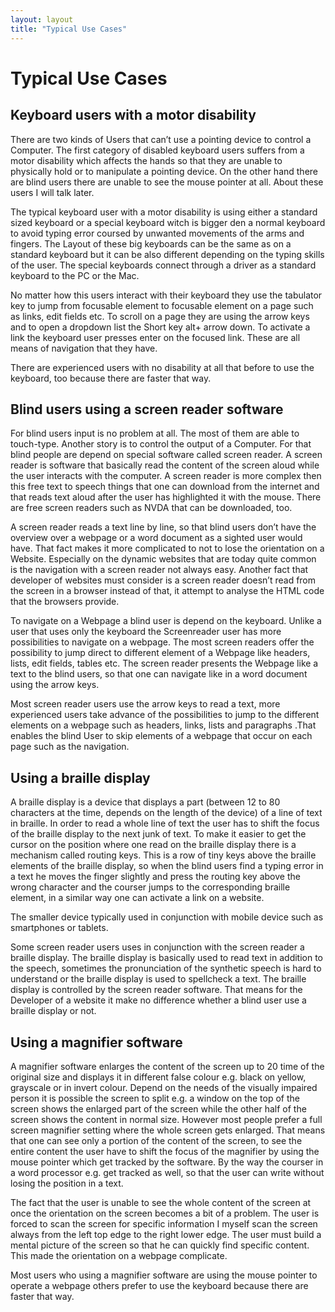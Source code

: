 ```yaml
---
layout: layout
title: "Typical Use Cases"
---
```


# Typical Use Cases

## Keyboard users with a motor disability

  There are two kinds of Users that can’t use a pointing device to control a Computer.  The first category of disabled keyboard users suffers from a motor disability which affects the hands so that they are unable to physically hold or to manipulate a pointing device. On the other hand there are blind users there are unable to see the mouse pointer at all. About these users I will talk later.

  The typical keyboard user with a motor disability is using either a standard sized keyboard or a special keyboard witch is bigger den a normal keyboard to avoid typing error coursed by unwanted movements of the arms and fingers. The Layout of these big keyboards can be the same as on a standard keyboard but it can be also different depending on the typing skills of the user. The special keyboards connect through a driver as a standard keyboard to the PC or the Mac.

  No matter how this users interact with their keyboard they use the tabulator key to jump from focusable element to focusable element on a page such as links, edit fields etc. To scroll on a page they are using the arrow keys and to open a dropdown list the Short key alt+ arrow down. To activate a link the keyboard user presses enter on the focused link. These are all means of navigation that they have.

  There are experienced users with no disability at all that before to use the keyboard, too   because there are faster that way.
  
## Blind users using a screen reader software

  For blind users input is no problem at all. The most of them are able to touch-type. Another story is to control the output of a Computer. For that blind people are depend on special software called screen reader.  A screen reader is software that basically read the content of the screen aloud while the user interacts with the computer.  A screen reader is more complex then this free text to speech things that one can download from the internet and that reads text aloud after the user has highlighted it with the mouse. There are free screen readers such as NVDA that can be downloaded, too.

  A screen reader reads a text line by line, so that blind users don’t have the overview over a webpage or a word document as a sighted user would have. That fact makes it more complicated to not to lose the orientation on a Website. Especially on the dynamic websites that are today quite common is the navigation with a screen reader not always easy. Another fact that developer of websites must consider is a screen reader doesn’t read from the screen in a browser instead of that, it attempt to analyse the HTML code that the browsers provide.

  To navigate on a Webpage a blind user is depend on the keyboard. Unlike a user that uses only the keyboard the Screenreader user has more possibilities to navigate on a webpage. The most screen readers offer the possibility to jump direct to different element of a Webpage like headers, lists, edit fields, tables etc. The screen reader presents the Webpage like a text to the blind users, so that one can navigate like in a word document using the arrow keys.

  Most screen reader users use the arrow keys to read a text, more experienced users take advance of the possibilities to jump to the different elements on a webpage such as headers, links, lists  and paragraphs .That enables the blind User to skip elements of a webpage that occur on each page such as the navigation.

## Using a braille display

  A braille display is a device that displays a part (between 12 to 80 characters at the time, depends on the length of the device) of a line of text in braille. In order to read a whole line of text the user has to shift the focus of the braille display to the next junk of text. To make it easier to get the cursor on the position where one read on the braille display there is a mechanism called routing keys. This is a row of tiny keys above the braille elements of the braille display, so when the blind users find a typing error in a text he moves the finger slightly and press the routing key above the wrong character and the courser jumps to the corresponding braille element, in a similar way one can activate a link on a website.

   The smaller device typically used in conjunction with mobile device such as smartphones or tablets.

  Some screen reader users uses in conjunction with the screen reader a braille display. The braille display is basically used to read text in addition to the speech, sometimes the pronunciation of the synthetic speech is hard to understand or the braille display is used to spellcheck a text. The braille display is controlled by the screen reader software. That means for the Developer of a website it make no difference whether a blind user use a braille display or not.

## Using a magnifier software

  A magnifier software enlarges the content of the screen up to 20 time of the original size and displays it in different false colour e.g. black on yellow, grayscale or in invert colour. Depend on the needs of the visually impaired person it is possible the screen to split e.g.  a window on the top of the screen shows the enlarged part of the screen while the other half of the screen shows the content in normal size. However most people prefer a full screen magnifier setting where the whole screen gets enlarged. That means that one can see only a portion of the content of the screen, to see the entire content the user have to shift the focus of the magnifier by using the mouse pointer which get tracked by the software.   By the way the courser in a word processor e.g. get tracked as well, so that the user can write without losing the position in a text.

  The fact that the user is unable to see the whole content of the screen at once the orientation on the screen becomes a bit of a problem. The user is forced to scan the screen for specific information I myself scan the screen always from the left top edge to the right lower edge. The user must build a mental picture of the screen so that he can quickly find specific content. This made the orientation on a webpage complicate.

  Most users who using a magnifier software are using the mouse pointer to operate a webpage others prefer to use the keyboard because there are faster that way.
